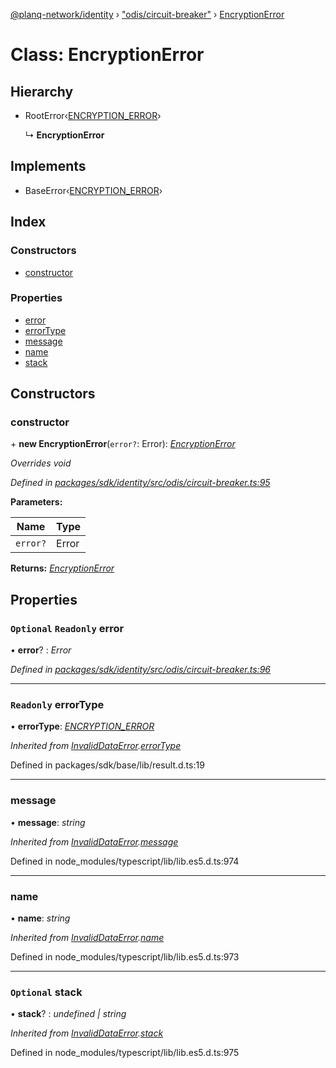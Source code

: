 [@planq-network/identity](../README.md) › ["odis/circuit-breaker"](../modules/_odis_circuit_breaker_.md) › [EncryptionError](_odis_circuit_breaker_.encryptionerror.md)

# Class: EncryptionError

## Hierarchy

* RootError‹[ENCRYPTION_ERROR](../enums/_odis_circuit_breaker_.circuitbreakererrortypes.md#encryption_error)›

  ↳ **EncryptionError**

## Implements

* BaseError‹[ENCRYPTION_ERROR](../enums/_odis_circuit_breaker_.circuitbreakererrortypes.md#encryption_error)›

## Index

### Constructors

* [constructor](_odis_circuit_breaker_.encryptionerror.md#constructor)

### Properties

* [error](_odis_circuit_breaker_.encryptionerror.md#optional-readonly-error)
* [errorType](_odis_circuit_breaker_.encryptionerror.md#readonly-errortype)
* [message](_odis_circuit_breaker_.encryptionerror.md#message)
* [name](_odis_circuit_breaker_.encryptionerror.md#name)
* [stack](_odis_circuit_breaker_.encryptionerror.md#optional-stack)

## Constructors

###  constructor

\+ **new EncryptionError**(`error?`: Error): *[EncryptionError](_odis_circuit_breaker_.encryptionerror.md)*

*Overrides void*

*Defined in [packages/sdk/identity/src/odis/circuit-breaker.ts:95](https://github.com/planq-network/planq-sdk/blob/master/packages/sdk/identity/src/odis/circuit-breaker.ts#L95)*

**Parameters:**

Name | Type |
------ | ------ |
`error?` | Error |

**Returns:** *[EncryptionError](_odis_circuit_breaker_.encryptionerror.md)*

## Properties

### `Optional` `Readonly` error

• **error**? : *Error*

*Defined in [packages/sdk/identity/src/odis/circuit-breaker.ts:96](https://github.com/planq-network/planq-sdk/blob/master/packages/sdk/identity/src/odis/circuit-breaker.ts#L96)*

___

### `Readonly` errorType

• **errorType**: *[ENCRYPTION_ERROR](../enums/_odis_circuit_breaker_.circuitbreakererrortypes.md#encryption_error)*

*Inherited from [InvalidDataError](_offchain_accessors_errors_.invaliddataerror.md).[errorType](_offchain_accessors_errors_.invaliddataerror.md#readonly-errortype)*

Defined in packages/sdk/base/lib/result.d.ts:19

___

###  message

• **message**: *string*

*Inherited from [InvalidDataError](_offchain_accessors_errors_.invaliddataerror.md).[message](_offchain_accessors_errors_.invaliddataerror.md#message)*

Defined in node_modules/typescript/lib/lib.es5.d.ts:974

___

###  name

• **name**: *string*

*Inherited from [InvalidDataError](_offchain_accessors_errors_.invaliddataerror.md).[name](_offchain_accessors_errors_.invaliddataerror.md#name)*

Defined in node_modules/typescript/lib/lib.es5.d.ts:973

___

### `Optional` stack

• **stack**? : *undefined | string*

*Inherited from [InvalidDataError](_offchain_accessors_errors_.invaliddataerror.md).[stack](_offchain_accessors_errors_.invaliddataerror.md#optional-stack)*

Defined in node_modules/typescript/lib/lib.es5.d.ts:975
